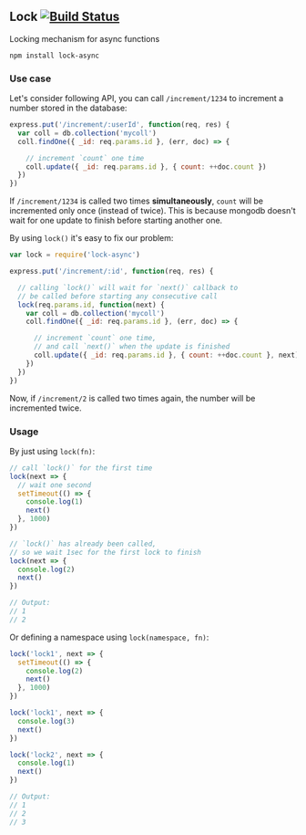 ## Lock [![Build Status](https://travis-ci.org/julesbou/lock-async.svg?branch=master)](https://travis-ci.org/julesbou/lock-async)

Locking mechanism for async functions

```
npm install lock-async
```

### Use case

Let's consider following API, you can call `/increment/1234` to increment a number stored in the database:

```js
express.put('/increment/:userId', function(req, res) {
  var coll = db.collection('mycoll')
  coll.findOne({ _id: req.params.id }, (err, doc) => {

    // increment `count` one time
    coll.update({ _id: req.params.id }, { count: ++doc.count })
  })
})
```

If `/increment/1234` is called two times **simultaneously**, `count` will be incremented only once (instead of twice).
This is because mongodb doesn't wait for one update to finish before starting another one.

By using `lock()` it's easy to fix our problem:

```js
var lock = require('lock-async')

express.put('/increment/:id', function(req, res) {

  // calling `lock()` will wait for `next()` callback to
  // be called before starting any consecutive call
  lock(req.params.id, function(next) {
    var coll = db.collection('mycoll')
    coll.findOne({ _id: req.params.id }, (err, doc) => {

      // increment `count` one time,
      // and call `next()` when the update is finished
      coll.update({ _id: req.params.id }, { count: ++doc.count }, next)
    })
  })
})
```

Now, if `/increment/2` is called two times again, the number will be incremented twice.

### Usage

By just using `lock(fn)`:

```js
// call `lock()` for the first time
lock(next => {
  // wait one second
  setTimeout(() => {
    console.log(1)
    next()
  }, 1000)
})

// `lock()` has already been called,
// so we wait 1sec for the first lock to finish
lock(next => {
  console.log(2)
  next()
})

// Output:
// 1
// 2
```

Or defining a namespace using `lock(namespace, fn)`:

```js
lock('lock1', next => {
  setTimeout(() => {
    console.log(2)
    next()
  }, 1000)
})

lock('lock1', next => {
  console.log(3)
  next()
})

lock('lock2', next => {
  console.log(1)
  next()
})

// Output:
// 1
// 2
// 3
```
